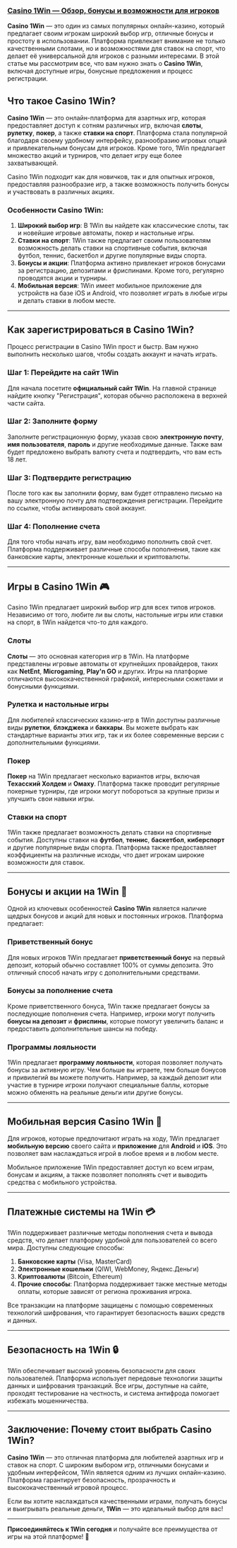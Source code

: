 ### [Casino 1Win — Обзор, бонусы и возможности для игроков](https://brandplay.link/9sD8CZLQ)



**Casino 1Win** — это один из самых популярных онлайн-казино, который предлагает своим игрокам широкий выбор игр, отличные бонусы и простоту в использовании. Платформа привлекает внимание не только качественными слотами, но и возможностями для ставок на спорт, что делает её универсальной для игроков с разными интересами. В этой статье мы рассмотрим все, что вам нужно знать о **Casino 1Win**, включая доступные игры, бонусные предложения и процесс регистрации.

## Что такое Casino 1Win?

**Casino 1Win** — это онлайн-платформа для азартных игр, которая предоставляет доступ к сотням различных игр, включая **слоты**, **рулетку**, **покер**, а также **ставки на спорт**. Платформа стала популярной благодаря своему удобному интерфейсу, разнообразию игровых опций и привлекательным бонусам для игроков. Кроме того, 1Win предлагает множество акций и турниров, что делает игру еще более захватывающей.

Casino 1Win подходит как для новичков, так и для опытных игроков, предоставляя разнообразие игр, а также возможность получить бонусы и участвовать в различных акциях.

### Особенности Casino 1Win:

1. **Широкий выбор игр**: В 1Win вы найдете как классические слоты, так и новейшие игровые автоматы, покер и настольные игры.
2. **Ставки на спорт**: 1Win также предлагает своим пользователям возможность делать ставки на спортивные события, включая футбол, теннис, баскетбол и другие популярные виды спорта.
3. **Бонусы и акции**: Платформа активно привлекает игроков бонусами за регистрацию, депозитами и фриспинами. Кроме того, регулярно проводятся акции и турниры.
4. **Мобильная версия**: 1Win имеет мобильное приложение для устройств на базе iOS и Android, что позволяет играть в любые игры и делать ставки в любом месте.

***

## Как зарегистрироваться в Casino 1Win?

Процесс регистрации в Casino 1Win прост и быстр. Вам нужно выполнить несколько шагов, чтобы создать аккаунт и начать играть.

### Шаг 1: Перейдите на сайт 1Win

Для начала посетите **официальный сайт 1Win**. На главной странице найдите кнопку "Регистрация", которая обычно расположена в верхней части сайта.

### Шаг 2: Заполните форму

Заполните регистрационную форму, указав свою **электронную почту**, **имя пользователя**, **пароль** и другие необходимые данные. Также вам будет предложено выбрать валюту счета и подтвердить, что вам есть 18 лет.

### Шаг 3: Подтвердите регистрацию

После того как вы заполнили форму, вам будет отправлено письмо на вашу электронную почту для подтверждения регистрации. Перейдите по ссылке, чтобы активировать свой аккаунт.

### Шаг 4: Пополнение счета

Для того чтобы начать игру, вам необходимо пополнить свой счет. Платформа поддерживает различные способы пополнения, такие как банковские карты, электронные кошельки и криптовалюты.

***

## Игры в Casino 1Win 🎮

Casino 1Win предлагает широкий выбор игр для всех типов игроков. Независимо от того, любите ли вы слоты, настольные игры или ставки на спорт, в 1Win найдется что-то для каждого.

### Слоты

**Слоты** — это основная категория игр в 1Win. На платформе представлены игровые автоматы от крупнейших провайдеров, таких как **NetEnt**, **Microgaming**, **Play'n GO** и других. Игры на платформе отличаются высококачественной графикой, интересными сюжетами и бонусными функциями.

### Рулетка и настольные игры

Для любителей классических казино-игр в 1Win доступны различные виды **рулетки**, **блэкджека** и **баккары**. Вы можете выбрать как стандартные варианты этих игр, так и их более современные версии с дополнительными функциями.

### Покер

**Покер** на 1Win предлагает несколько вариантов игры, включая **Техасский Холдем** и **Омаху**. Платформа также проводит регулярные покерные турниры, где игроки могут побороться за крупные призы и улучшить свои навыки игры.

### Ставки на спорт

1Win также предлагает возможность делать ставки на спортивные события. Доступны ставки на **футбол**, **теннис**, **баскетбол**, **киберспорт** и другие популярные виды спорта. Платформа также предоставляет коэффициенты на различные исходы, что дает игрокам широкие возможности для ставок.

***

## Бонусы и акции на 1Win 🎁

Одной из ключевых особенностей **Casino 1Win** является наличие щедрых бонусов и акций для новых и постоянных игроков. Платформа предлагает:

### Приветственный бонус

Для новых игроков 1Win предлагает **приветственный бонус** на первый депозит, который обычно составляет 100% от суммы депозита. Это отличный способ начать игру с дополнительными средствами.

### Бонусы за пополнение счета

Кроме приветственного бонуса, 1Win также предлагает бонусы за последующие пополнения счета. Например, игроки могут получить **бонусы на депозит** и **фриспины**, которые помогут увеличить баланс и предоставить дополнительные шансы на победу.

### Программы лояльности

1Win предлагает **программу лояльности**, которая позволяет получать бонусы за активную игру. Чем больше вы играете, тем больше бонусов и привилегий вы можете получить. Например, за каждый депозит или участие в турнире игроки получают специальные баллы, которые можно обменять на реальные деньги или другие бонусы.

***

## Мобильная версия Casino 1Win 📱

Для игроков, которые предпочитают играть на ходу, 1Win предлагает **мобильную версию** своего сайта и **приложение** для **Android** и **iOS**. Это позволяет вам наслаждаться игрой в любое время и в любом месте.

Мобильное приложение 1Win предоставляет доступ ко всем играм, бонусам и акциям, а также позволяет пополнять счет и выводить средства с мобильного устройства.

***

## Платежные системы на 1Win 💳

1Win поддерживает различные методы пополнения счета и вывода средств, что делает платформу удобной для пользователей со всего мира. Доступны следующие способы:

1. **Банковские карты** (Visa, MasterCard)
2. **Электронные кошельки** (QIWI, WebMoney, Яндекс.Деньги)
3. **Криптовалюты** (Bitcoin, Ethereum)
4. **Прочие способы**: Платформа поддерживает также местные методы оплаты, которые зависят от региона проживания игрока.

Все транзакции на платформе защищены с помощью современных технологий шифрования, что гарантирует безопасность ваших средств и данных.

***

## Безопасность на 1Win 🔒

1Win обеспечивает высокий уровень безопасности для своих пользователей. Платформа использует передовые технологии защиты данных и шифрования транзакций. Все игры, доступные на сайте, проходят тестирование на честность, и система антифрода помогает избежать мошенничества.

***

## Заключение: Почему стоит выбрать Casino 1Win?

**Casino 1Win** — это отличная платформа для любителей азартных игр и ставок на спорт. С широким выбором игр, отличными бонусами и удобным интерфейсом, 1Win является одним из лучших онлайн-казино. Платформа гарантирует безопасность, прозрачность и высококачественный игровой процесс.

Если вы хотите наслаждаться качественными играми, получать бонусы и выигрывать реальные деньги, **1Win** — это идеальный выбор для вас!

***

**Присоединяйтесь к 1Win сегодня** и получайте все преимущества от игры на этой платформе! 🎉
